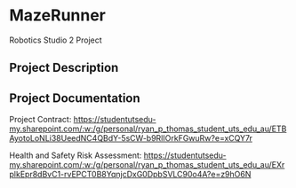 # MazeRunner
Robotics Studio 2 Project

## Project Description


## Project Documentation
Project Contract:
https://studentutsedu-my.sharepoint.com/:w:/g/personal/ryan_p_thomas_student_uts_edu_au/ETBAyotoLoNLi38UeedNC4QBdY-5sCW-b9RlIOrkFGwuRw?e=xCQY7r

Health and Safety Risk Assessment:
https://studentutsedu-my.sharepoint.com/:w:/g/personal/ryan_p_thomas_student_uts_edu_au/EXrplkEpr8dBvC1-rvEPCT0B8YqnjcDxG0DpbSVLC90o4A?e=z9hO6N
